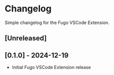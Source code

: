 # Changelog

Simple changelog for the Fugo VSCode Extension.

## [Unreleased]

## [0.1.0] - 2024-12-19

- Initial Fugo VSCode Extension release
